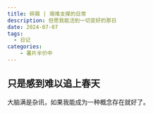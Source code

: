 ```yaml
---
title: 碎屑 | 艰难支撑的日常
description: 但愿我能活到一切变好的那日
date: 2024-07-07
tags:
  - 日记
categories:
    - 薯片半价中
---
```

## 只是感到难以追上春天
  大脑满是杂讯，如果我能成为一种概念存在就好了。


